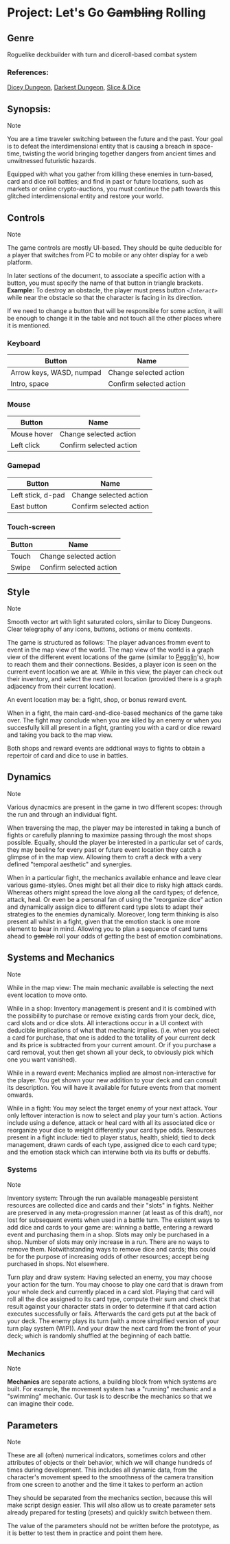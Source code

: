 # Project: Let's Go ~~Gambling~~ Rolling

## Genre

Roguelike deckbuilder with turn and diceroll-based combat system 

### References: 
[Dicey Dungeon](https://store.steampowered.com/app/861540/Dicey_Dungeons/), [Darkest Dungeon](https://store.steampowered.com/app/262060/Darkest_Dungeon/), [Slice & Dice](https://store.steampowered.com/app/1775490/Slice__Dice/)

## Synopsis: 

>[!NOTE]
>You are a time traveler switching between the future and the past. Your goal is to defeat the interdimensional entity that is causing a breach in space-time, twisting the world bringing together dangers from ancient times and unwitnessed futuristic hazards.
>
>Equipped with what you gather from killing these enemies in turn-based, card and dice roll battles; and find in past or future locations, such as markets or online crypto-auctions, you must continue the path towards this glitched interdimensional entity and restore your world.

## Controls

>[!NOTE]
>The game controls are mostly UI-based. They should be quite deducible for a player that switches from PC to mobile or any ohter display for a web platform.
>
>In later sections of the document, to associate a specific action with a button, you must specify the name of that button in triangle brackets.
>**Example:** To destroy an obstacle, the player must press button *`<Interact>`* while near the obstacle so that the character is facing in its direction.
>
>If we need to change a button that will be responsible for some action, it will be enough to change it in the table and not touch all the other places where it is mentioned.

### Keyboard

| Button | Name |
| ------ | ---- |
| Arrow keys, WASD, numpad | Change selected action |
| Intro, space | Confirm selected action |


### Mouse

| Button | Name |
| ------ | ---- |
| Mouse hover | Change selected action |
| Left click | Confirm selected action |


### Gamepad
| Button | Name |
| ------ | ---- |
| Left stick, d-pad | Change selected action |
| East button | Confirm selected action |


### Touch-screen
| Button | Name |
| ------ | ---- |
| Touch | Change selected action |
| Swipe | Confirm selected action |


## Style

>[!NOTE]
> Smooth vector art with light saturated colors, similar to Dicey Dungeons. Clear telegraphy of any icons, buttons, actions or menu contexts.
>
>The game is structured as follows:
>The player advances fromm event to event in the map view of the world. The map view of the world is a graph view of the different event locations of the game (similar to [Pegglin](https://store.steampowered.com/app/1296610/Peglin/)'s), how to reach them and their connections. Besides, a player icon is seen on the current event location we are at. While in this view, the player can check out their inventory, and select the next event location (provided there is a graph adjacency from their current location).
>
>An event location may be: a fight, shop, or bonus reward event.
>
>When in a fight, the main card-and-dice-based mechanics of the game take over. The fight may conclude when you are killed by an enemy or when you succesfully kill all present in a fight, granting you with a card or dice reward and taking you back to the map view.
>
>Both shops and reward events are addtional ways to fights to obtain a repertoir of card and dice to use in battles.


## Dynamics

>[!NOTE]
>Various dynacmics are present in the game in two different scopes: through the run and through an individual fight.
>
>When traversing the map, the player may be interested in taking a bunch of fights or carefully planning to maximize passing through the most shops possible.
>Equally, should the player be interested in a particular set of cards, they may beeline for every past or future event location they catch a glimpse of in the map view. Allowing them to craft a deck with a very defined "temporal aesthetic" and synergies.
>
>When in a particular fight, the mechanics available enhance and leave clear various game-styles. Ones might bet all their dice to risky high attack cards. Whereas others might spread the love along all the card types; of defence, attack, heal. Or even be a personal fan of using the "reorganize dice" action and dynamically assign dice to different card type slots to adapt their strategies to the enemies dynamically.
>Moreover, long term thinking is also present all whilst in a fight, given that the emotion stack is one more element to bear in mind. Allowing you to plan a sequence of card turns ahead to ~~gamble~~ roll your odds of getting the best of emotion combinations.


## Systems and Mechanics

>[!NOTE]
> While in the map view: The main mechanic available is selecting the next event location to move onto.
>
>While in a shop: Inventory management is present and it is combined with the possibility to purchase or remove existing cards from your deck, dice, card slots and or dice slots. All interactions occur in a UI context with deducible implications of what that mechanic implies. (i.e. when you select a card for purchase, that one is added to the totallity of your current deck and its price is subtracted from your current amount. Or if you purchase a card removal, yout then get shown all your deck, to obviously pick which one you want vanished).
>
>While in a reward event: Mechanics implied are almost non-interactive for the player. You get shown your new addition to your deck and can consult its description. You will have it available for future events from that moment onwards.
>
>While in a fight: You may select the target enemy of your next attack. Your only leftover interaction is now to select and play your turn's action.
>Actions include using a defence, attack or heal card with all its associated dice or reorganize your dice to weight differently your card type odds.
>Resources present in a fight include: tied to player status, health, shield; tied to deck management, drawn cards of each type, assigned dice to each card type; and the emotion stack which can interwine both via its buffs or debuffs.


### Systems

>[!NOTE]
>
>Inventory system:
>Through the run available manageable persistent resources are collected dice and cards and their "slots" in fights. Neither are preserved in any meta-progression manner (at least as of this draft), nor lost for subsequent events when used in a battle turn. The existent ways to add dice and cards to your game are: winning a battle, entering a reward event and purchasing them in a shop. Slots may only be purchased in a shop.
>Number of slots may only increase in a run. There are no ways to remove them. Notwithstanding ways to remove dice and cards; this could be for the purpose of increasing odds of other resources; accept being purchased in shops. Not elsewhere.
>
>Turn play and draw system:
>Having selected an enemy, you may choose your action for the turn. You may choose to play one card that is drawn from your whole deck and currently placed in a card slot. Playing that card will roll all the dice assigned to its card type, compute their sum and check that result against your character stats in order to determine if that card action executes successfully or fails. Afterwards the card gets put at the back of your deck. The enemy plays its turn (with a more simplified version of your turn play system (WIP)). And your draw the next card from the front of your deck; which is randomly shuffled at the beginning of each battle. 


### Mechanics

>[!NOTE]
> 
> **Mechanics** are separate actions, a building block from which systems are built. For example, the movement system has a "running" mechanic and a "swimming" mechanic. Our task is to describe the mechanics so that we can imagine their code.


## Parameters

>[!NOTE]
>
>These are all (often) numerical indicators, sometimes colors and other attributes of objects or their behavior, which we will change hundreds of times during development. This includes all dynamic data, from the character's movement speed to the smoothness of the camera transition from one screen to another and the time it takes to perform an action
>
>They should be separated from the mechanics section, because this will make script design easier. This will also allow us to create parameter sets already prepared for testing (presets) and quickly switch between them.
>
>The value of the parameters should not be written before the prototype, as it is better to test them in practice and point them here.
